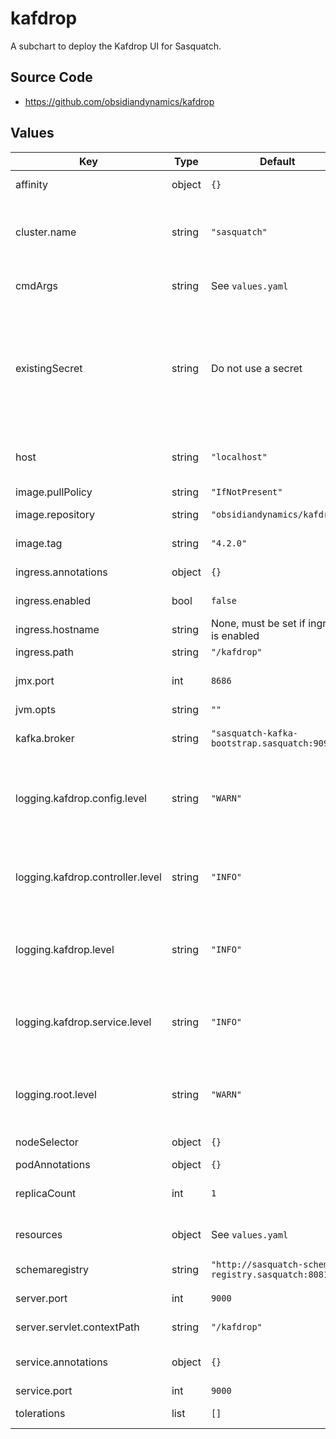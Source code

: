 # kafdrop

A subchart to deploy the Kafdrop UI for Sasquatch.

## Source Code

* <https://github.com/obsidiandynamics/kafdrop>

## Values

| Key | Type | Default | Description |
|-----|------|---------|-------------|
| affinity | object | `{}` | Affinity configuration |
| cluster.name | string | `"sasquatch"` | Name of the Strimzi cluster. Synchronize this with the cluster name in the parent Sasquatch chart. |
| cmdArgs | string | See `values.yaml` | Command line arguments to Kafdrop |
| existingSecret | string | Do not use a secret | Existing Kubernetes secrect use to set kafdrop environment variables. Set `SCHEMAREGISTRY_AUTH` for basic auth credentials in the form `<username>:<password>` |
| host | string | `"localhost"` | The hostname to report for the RMI registry (used for JMX) |
| image.pullPolicy | string | `"IfNotPresent"` | Image pull policy |
| image.repository | string | `"obsidiandynamics/kafdrop"` | Kafdrop Docker image repository |
| image.tag | string | `"4.2.0"` | Kafdrop image version |
| ingress.annotations | object | `{}` | Additional ingress annotations |
| ingress.enabled | bool | `false` | Whether to enable the ingress |
| ingress.hostname | string | None, must be set if ingress is enabled | Ingress hostname |
| ingress.path | string | `"/kafdrop"` | Ingress path |
| jmx.port | int | `8686` | Port to use for JMX. If unspecified, JMX will not be exposed. |
| jvm.opts | string | `""` | JVM options |
| kafka.broker | string | `"sasquatch-kafka-bootstrap.sasquatch:9092"` | Bootstrap list of Kafka host/port pairs |
| logging.kafdrop.config.level | string | `"WARN"` | Log level for Kafdrop config package logger (TRACE, DEBUG, INFO, WARN, ERROR) |
| logging.kafdrop.controller.level | string | `"INFO"` | Log level for Kafdrop controller package logger (TRACE, DEBUG, INFO, WARN, ERROR) |
| logging.kafdrop.level | string | `"INFO"` | Log level for Kafdrop package logger (TRACE, DEBUG, INFO, WARN, ERROR) |
| logging.kafdrop.service.level | string | `"INFO"` | Log level for Kafdrop service package logger (TRACE, DEBUG, INFO, WARN, ERROR) |
| logging.root.level | string | `"WARN"` | Log level for Kafdrop root logger (TRACE, DEBUG, INFO, WARN, ERROR) |
| nodeSelector | object | `{}` | Node selector configuration |
| podAnnotations | object | `{}` | Pod annotations |
| replicaCount | int | `1` | Number of kafdrop pods to run in the deployment. |
| resources | object | See `values.yaml` | Kubernetes requests and limits for Kafdrop |
| schemaregistry | string | `"http://sasquatch-schema-registry.sasquatch:8081"` | The endpoint of Schema Registry |
| server.port | int | `9000` | The web server port to listen on |
| server.servlet.contextPath | string | `"/kafdrop"` | The context path to serve requests on |
| service.annotations | object | `{}` | Additional annotations to add to the service |
| service.port | int | `9000` | Service port |
| tolerations | list | `[]` | Tolerations configuration |
